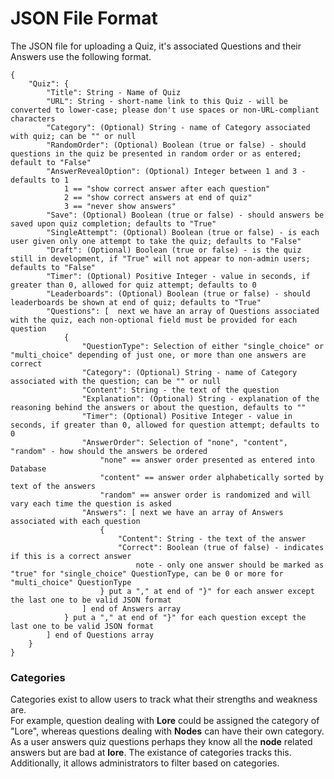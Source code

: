# JSON File Format

The JSON file for uploading a Quiz, it's associated Questions and their Answers use the following format.<br>

```
{
    "Quiz": {
        "Title": String - Name of Quiz
        "URL": String - short-name link to this Quiz - will be converted to lower-case; please don't use spaces or non-URL-compliant characters
        "Category": (Optional) String - name of Category associated with quiz; can be "" or null
        "RandomOrder": (Optional) Boolean (true or false) - should questions in the quiz be presented in random order or as entered; default to "False"
        "AnswerRevealOption": (Optional) Integer between 1 and 3 - defaults to 1
            1 == "show correct answer after each question"
            2 == "show correct answers at end of quiz"
            3 == "never show answers"
        "Save": (Optional) Boolean (true or false) - should answers be saved upon quiz completion; defaults to "True"
        "SingleAttempt": (Optional) Boolean (true or false) - is each user given only one attempt to take the quiz; defaults to "False"
        "Draft": (Optional) Boolean (true or false) - is the quiz still in development, if "True" will not appear to non-admin users; defaults to "False"
        "Timer": (Optional) Positive Integer - value in seconds, if greater than 0, allowed for quiz attempt; defaults to 0
        "Leaderboards": (Optional) Boolean (true or false) - should leaderboards be shown at end of quiz; defaults to "True"
        "Questions": [  next we have an array of Questions associated with the quiz, each non-optional field must be provided for each question
            {
                "QuestionType": Selection of either "single_choice" or "multi_choice" depending of just one, or more than one answers are correct
                "Category": (Optional) String - name of Category associated with the question; can be "" or null
                "Content": String - the text of the question
                "Explanation": (Optional) String - explanation of the reasoning behind the answers or about the question, defaults to ""
                "Timer": (Optional) Positive Integer - value in seconds, if greater than 0, allowed for question attempt; defaults to 0
                "AnswerOrder": Selection of "none", "content", "random" - how should the answers be ordered
                    "none" == answer order presented as entered into Database
                    "content" == answer order alphabetically sorted by text of the answers
                    "random" == answer order is randomized and will vary each time the question is asked
                "Answers": [ next we have an array of Answers associated with each question
                    {
                        "Content": String - the text of the answer
                        "Correct": Boolean (true of false) - indicates if this is a correct answer
                            note - only one answer should be marked as "true" for "single_choice" QuestionType, can be 0 or more for "multi_choice" QuestionType
                    } put a "," at end of "}" for each answer except the last one to be valid JSON format
                ] end of Answers array
            } put a "," at end of "}" for each question except the last one to be valid JSON format
        ] end of Questions array
    }
}
```
### Categories
Categories exist to allow users to track what their strengths and weakness are.<br>
For example, question dealing with **Lore** could be assigned the category of "Lore", whereas questions dealing with **Nodes** can have their own category.<br>
As a user answers quiz questions perhaps they know all the **node** related answers but are bad at **lore**. The existance of categories tracks this.<br>
Additionally, it allows administrators to filter based on categories.
